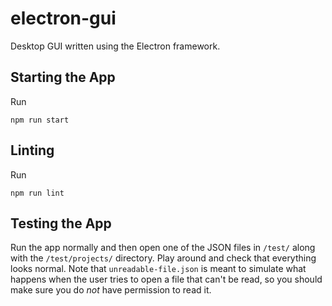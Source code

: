 # electron-gui

Desktop GUI written using the Electron framework.

## Starting the App

Run
```
npm run start
```

## Linting

Run
```
npm run lint
```

## Testing the App

Run the app normally and then open one of the JSON files in `/test/` along with the `/test/projects/` directory. Play around and check that everything looks normal. Note that `unreadable-file.json` is meant to simulate what happens when the user tries to open a file that can't be read, so you should make sure you do *not* have permission to read it.
